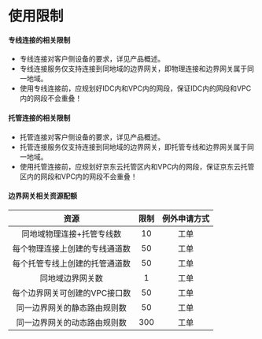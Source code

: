 # 使用限制

#### 专线连接的相关限制

- 专线连接对客户侧设备的要求，详见产品概述。
- 专线连接服务仅支持连接到同地域的边界网关，即物理连接和边界网关属于同一地域。
- 使用专线连接前，应规划好IDC内和VPC内的网段，保证IDC内的网段和VPC内的网段不会重叠！



#### 托管连接的相关限制

- 托管连接对客户侧设备的要求，详见产品概述。
- 托管连接服务仅支持连接到同地域的边界网关，即托管专线和边界网关属于同一地域。
- 使用托管连接前，应规划好京东云托管区内和VPC内的网段，保证京东云托管区内的网段和VPC内的网段不会重叠！



#### 边界网关相关资源配额

| 资源	| 限制	| 例外申请方式	|
| :-: | :-: | :-: |
|同地域物理连接+托管专线数	|10	| 工单	|
|每个物理连接上创建的专线通道数	|50	| 工单	|
|每个托管专线上创建的托管通道数	|50	| 工单	|
|同地域边界网关数	|1	| 工单	|
|每个边界网关可创建的VPC接口数	|50	| 工单	|
|同一边界网关的静态路由规则数	|50	| 工单	|
|同一边界网关的动态路由规则数	|300	| 工单	|
